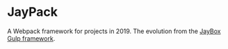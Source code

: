# JayPack

A Webpack framework for projects in 2019. The evolution from the [JayBox Gulp framework](https://github.com/JayBox325/jaybox).